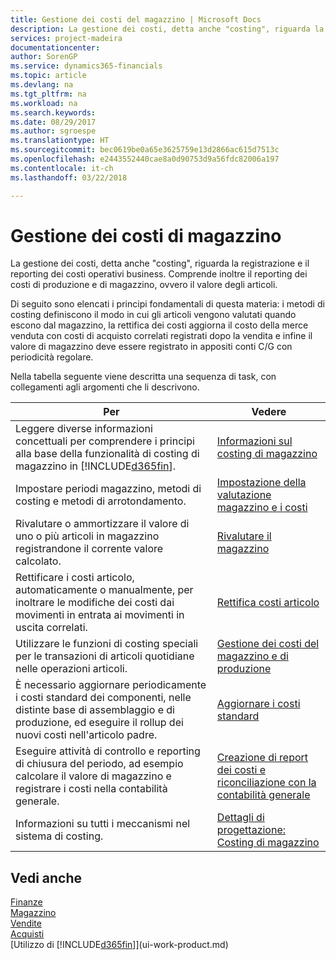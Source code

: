 ```yaml
---
title: Gestione dei costi del magazzino | Microsoft Docs
description: La gestione dei costi, detta anche "costing", riguarda la registrazione e il reporting dei costi operativi business. Comprende inoltre il reporting dei costi di produzione e di magazzino, ovvero il valore degli articoli.
services: project-madeira
documentationcenter: 
author: SorenGP
ms.service: dynamics365-financials
ms.topic: article
ms.devlang: na
ms.tgt_pltfrm: na
ms.workload: na
ms.search.keywords: 
ms.date: 08/29/2017
ms.author: sgroespe
ms.translationtype: HT
ms.sourcegitcommit: bec0619be0a65e3625759e13d2866ac615d7513c
ms.openlocfilehash: e2443552440cae8a0d90753d9a56fdc82006a197
ms.contentlocale: it-ch
ms.lasthandoff: 03/22/2018

---
```

# <a name="managing-inventory-costs"></a>Gestione dei costi di magazzino
La gestione dei costi, detta anche "costing", riguarda la registrazione e il reporting dei costi operativi business. Comprende inoltre il reporting dei costi di produzione e di magazzino, ovvero il valore degli articoli.   

Di seguito sono elencati i principi fondamentali di questa materia: i metodi di costing definiscono il modo in cui gli articoli vengono valutati quando escono dal magazzino, la rettifica dei costi aggiorna il costo della merce venduta con costi di acquisto correlati registrati dopo la vendita e infine il valore di magazzino deve essere registrato in appositi conti C/G con periodicità regolare.

Nella tabella seguente viene descritta una sequenza di task, con collegamenti agli argomenti che li descrivono.

|**Per**|**Vedere**|  
|------------|-------------|  
|Leggere diverse informazioni concettuali per comprendere i principi alla base della funzionalità di costing di magazzino in [!INCLUDE[d365fin](includes/d365fin_md.md)].|[Informazioni sul costing di magazzino](finance-learn-about-costing.md)|  
|Impostare periodi magazzino, metodi di costing e metodi di arrotondamento.|[Impostazione della valutazione magazzino e i costi](finance-set-up-inventory-valuation-and-costing.md)|
|Rivalutare o ammortizzare il valore di uno o più articoli in magazzino registrandone il corrente valore calcolato.|[Rivalutare il magazzino](inventory-how-revalue-inventory.md)|
|Rettificare i costi articolo, automaticamente o manualmente, per inoltrare le modifiche dei costi dai movimenti in entrata ai movimenti in uscita correlati.|[Rettifica costi articolo](inventory-how-adjust-item-costs.md)|
|Utilizzare le funzioni di costing speciali per le transazioni di articoli quotidiane nelle operazioni articoli.|[Gestione dei costi del magazzino e di produzione](finance-handle-inventory-and-manufacturing-costs.md)|  
|È necessario aggiornare periodicamente i costi standard dei componenti, nelle distinte base di assemblaggio e di produzione, ed eseguire il rollup dei nuovi costi nell'articolo padre.|[Aggiornare i costi standard](finance-how-to-update-standard-costs.md)|
|Eseguire attività di controllo e reporting di chiusura del periodo, ad esempio calcolare il valore di magazzino e registrare i costi nella contabilità generale.|[Creazione di report dei costi e riconciliazione con la contabilità generale](finance-report-costs-and-reconcile-with-the-general-ledger.md)|  
|Informazioni su tutti i meccanismi nel sistema di costing.|[Dettagli di progettazione: Costing di magazzino](design-details-inventory-costing.md)|  

## <a name="see-also"></a>Vedi anche  
 [Finanze](finance.md)  
 [Magazzino](inventory-manage-inventory.md)   
 [Vendite](sales-manage-sales.md)   
 [Acquisti](purchasing-manage-purchasing.md)  
 [Utilizzo di [!INCLUDE[d365fin](includes/d365fin_md.md)]](ui-work-product.md)

